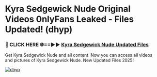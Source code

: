 # Kyra Sedgewick Nude Original Videos 0nlyFans Leaked - Files Updated! (dhyp)

<h3>🔴 CLICK HERE 🌐==►► <a href="https://tinyurl.com/52m3yx9h" rel="nofollow">Kyra Sedgewick Nude Updated Files</a></h3>

Get Kyra Sedgewick Nude and all content. Now you can access all videos and pictures of Kyra Sedgewick Nude. New Updated Files 2025!

[![dhyp](https://i.imgur.com/TnHtlc8.gif)](https://tinyurl.com/52m3yx9h)
